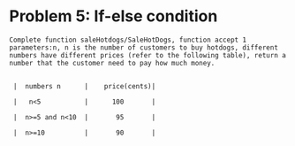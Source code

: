 # Problem 5: If-else condition
    Complete function saleHotdogs/SaleHotDogs, function accept 1 parameters:n, n is the number of customers to buy hotdogs, different numbers have different prices (refer to the following table), return a number that the customer need to pay how much money.


     |  numbers n      |    price(cents)|

     |   n<5           |      100       |

     |  n>=5 and n<10  |       95       |

     |  n>=10          |       90       |

